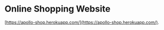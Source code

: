 # Online Shopping Website

[https://apollo-shop.herokuapp.com/](https://apollo-shop.herokuapp.com/).
